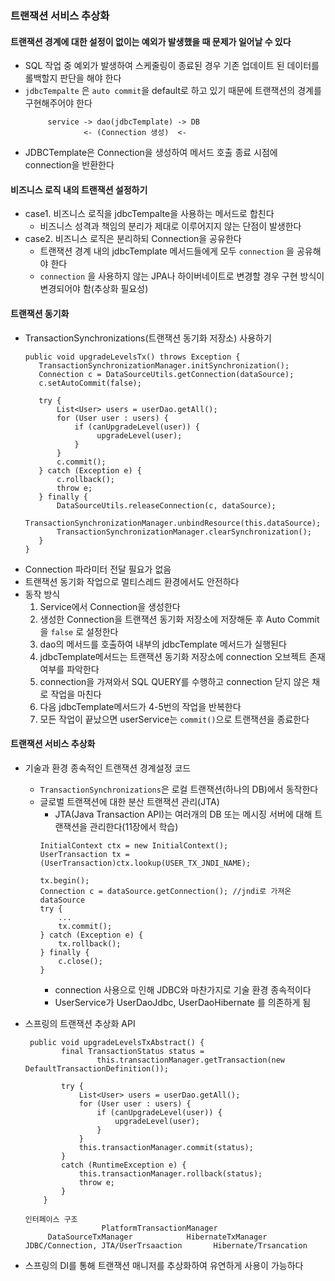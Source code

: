 ### 트랜잭션 서비스 추상화

#### 트랜잭션 경계에 대한 설정이 없이는 예외가 발생했을 때 문제가 일어날 수 있다
- SQL 작업 중 예외가 발생하여 스케줄링이 종료된 경우 기존 업데이트 된 데이터를 롤백할지 판단을 해야 한다
- `jdbcTempalte` 은 `auto commit`을 default로 하고 있기 때문에 트랜잭션의 경계를 구현해주어야 한다
  ```text
       service -> dao(jdbcTemplate) -> DB
               <- (Connection 생성)  <-                                      
  ```
- JDBCTemplate은 Connection을 생성하여 메서드 호출 종료 시점에 connection을 반환한다

#### 비즈니스 로직 내의 트랜잭션 설정하기
- case1. 비즈니스 로직을 jdbcTempalte을 사용하는 메서드로 합친다
  - 비즈니스 성격과 책임의 분리가 제대로 이루어지지 않는 단점이 발생한다
- case2. 비즈니스 로직은 분리하되 Connection을 공유한다
  - 트랜잭션 경계 내의 jdbcTemplate 메서드들에게 모두 `connection` 을 공유해야 한다
  - `connection` 을 사용하지 않는 JPA나 하이버네이트로 변경할 경우 구현 방식이 변경되어야 함(추상화 필요성)

#### 트랜잭션 동기화
- TransactionSynchronizations(트랜잭션 동기화 저장소) 사용하기
  ```text
  public void upgradeLevelsTx() throws Exception {
     TransactionSynchronizationManager.initSynchronization();
     Connection c = DataSourceUtils.getConnection(dataSource);
     c.setAutoCommit(false);
    
     try {
         List<User> users = userDao.getAll();
         for (User user : users) {
             if (canUpgradeLevel(user)) {
                  upgradeLevel(user);
             }
         }
         c.commit();
     } catch (Exception e) {
         c.rollback();
         throw e;
     } finally {
         DataSourceUtils.releaseConnection(c, dataSource);
         TransactionSynchronizationManager.unbindResource(this.dataSource);
         TransactionSynchronizationManager.clearSynchronization();
     }
  }
- Connection 파라미터 전달 필요가 없음
- 트랜잭션 동기화 작업으로 멀티스레드 환경에서도 안전하다
- 동작 방식
  1. Service에서 Connection을 생성한다
  2. 생성한 Connection을 트랜잭션 동기화 저장소에 저장해둔 후 Auto Commit을 `false` 로 설정한다
  3. dao의 메서드를 호출하여 내부의 jdbcTemplate 메서드가 실행된다
  4. jdbcTemplate메서드는 트랜잭션 동기화 저장소에 connection 오브젝트 존재여부를 파악한다
  5. connection을 가져와서 SQL QUERY를 수행하고 connection 닫지 않은 채로 작업을 마친다
  6. 다음 jdbcTemplate메서드가 4-5번의 작업을 반복한다
  7. 모든 작업이 끝났으면 userService는 `commit()`으로 트랜잭션을 종료한다

#### 트랜잭션 서비스 추상화
- 기술과 환경 종속적인 트랜잭션 경계설정 코드 
  - `TransactionSynchronizations`은 로컬 트랜잭션(하나의 DB)에서 동작한다
  - 글로벌 트랜잭션에 대한 분산 트랜잭션 관리(JTA)
    - JTA(Java Transaction API)는 여러개의 DB 또는 메시징 서버에 대해 트랜잭션을 관리한다(11장에서 학습)
    ```text
    InitialContext ctx = new InitialContext();
    UserTransaction tx = (UserTransaction)ctx.lookup(USER_TX_JNDI_NAME);
  
    tx.begin();
    Connection c = dataSource.getConnection(); //jndi로 가져온 dataSource
    try {
        ...
        tx.commit();
    } catch (Exception e) {
        tx.rollback();
    } finally {
        c.close();
    }
    ```
    - connection 사용으로 인해 JDBC와 마찬가지로 기술 환경 종속적이다
    - UserService가 UserDaoJdbc, UserDaoHibernate 를 의존하게 됨
    

- 스프링의 트랜잭션 추상화 API
  ```text
   public void upgradeLevelsTxAbstract() {
          final TransactionStatus status =
                  this.transactionManager.getTransaction(new DefaultTransactionDefinition());
  
          try {
              List<User> users = userDao.getAll();
              for (User user : users) {
                  if (canUpgradeLevel(user)) {
                      upgradeLevel(user);
                  }
              }
              this.transactionManager.commit(status);
          }
          catch (RuntimeException e) {
              this.transactionManager.rollback(status);
              throw e;
          }
      }
  ```
  ```text
  인터페이스 구조 
                   PlatformTransactionManager 
       DataSourceTxManager            HibernateTxManager
  JDBC/Connection, JTA/UserTrsaaction       Hibernate/Trsancation
  ```
- 스프링의 DI를 통해 트랜잭션 매니저를 추상화하여 유연하게 사용이 가능하다